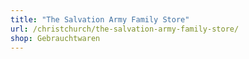 ```yaml
---
title: "The Salvation Army Family Store"
url: /christchurch/the-salvation-army-family-store/
shop: Gebrauchtwaren
---
```

